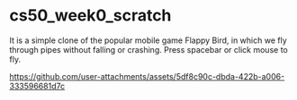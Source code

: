 # cs50_week0_scratch

It is a simple clone of the popular mobile game Flappy Bird, in which we fly through pipes without falling or crashing. Press spacebar or click mouse to fly.



https://github.com/user-attachments/assets/5df8c90c-dbda-422b-a006-333596681d7c

